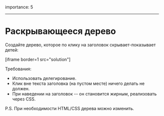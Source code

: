 importance: 5

---

# Раскрывающееся дерево

Создайте дерево, которое по клику на заголовок скрывает-показывает детей:

[iframe border=1 src="solution"]

Требования:

- Использовать делегирование.
- Клик вне текста заголовка (на пустом месте) ничего делать не должен.
- При наведении на заголовок -- он становится жирным, реализовать через CSS.

P.S. При необходимости HTML/CSS дерева можно изменить.

